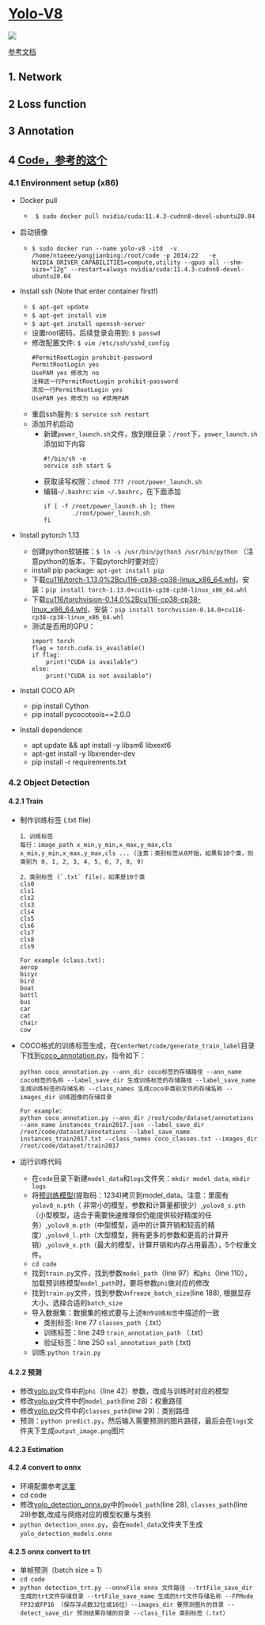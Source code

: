 #  [Yolo-V8]()

![](./Figure/overview.png)


[参考文档]()

## 1. Network

## 2 Loss function

## 3 Annotation

## 4 [Code，参考的这个](https://github.com/bubbliiiing/yolov8-pytorch)
### 4.1 Environment setup (x86)
- Docker pull
    - ` $ sudo docker pull nvidia/cuda:11.4.3-cudnn8-devel-ubuntu20.04`
- 启动镜像
    - `$ sudo docker run --name yolo-v8 -itd  -v /home/ntueee/yangjianbing:/root/code -p 2014:22   -e NVIDIA_DRIVER_CAPABILITIES=compute,utility --gpus all --shm-size="12g" --restart=always nvidia/cuda:11.4.3-cudnn8-devel-ubuntu20.04`
- Install ssh (Note that enter container first!)
    - `$ apt-get update`
    - `$ apt-get install vim`
    - `$ apt-get install openssh-server`
    - 设置root密码，后续登录会用到: `$ passwd`
    - 修改配置文件: `$ vim /etc/ssh/sshd_config`
        ``` 
        #PermitRootLogin prohibit-password
        PermitRootLogin yes
        UsePAM yes 修改为 no
        注释这一行PermitRootLogin prohibit-password
        添加一行PermitRootLogin yes
        UsePAM yes 修改为 no #禁用PAM
        ```
    - 重启ssh服务: `$ service ssh restart`
    - 添加开机启动
        - 新建`power_launch.sh`文件，放到根目录：`/root`下，`power_launch.sh`添加如下内容
            ```
            #!/bin/sh -e
            service ssh start &
            ```
        - 获取读写权限：`chmod 777 /root/power_launch.sh`
        - 编辑`~/.bashrc`: `vim ~/.bashrc`，在下面添加
            ```
            if [ -f /root/power_launch.sh ]; then
                    ./root/power_launch.sh
            fi
            ```
- Install pytorch 1.13
    - 创建python软链接：`$ ln -s /usr/bin/python3 /usr/bin/python` （注意python的版本，下载pytorch时要对应）
    - install pip package: `apt-get install pip`
    - 下载[cu116/torch-1.13.0%2Bcu116-cp38-cp38-linux_x86_64.whl](https://download.pytorch.org/whl/cu116/torch-1.13.0%2Bcu116-cp38-cp38-linux_x86_64.whl)，安装：`pip install torch-1.13.0+cu116-cp38-cp38-linux_x86_64.whl`
    - 下载[cu116/torchvision-0.14.0%2Bcu116-cp38-cp38-linux_x86_64.whl](https://download.pytorch.org/whl/cu116/torchvision-0.14.0%2Bcu116-cp38-cp38-linux_x86_64.whl)，安装：`pip install torchvision-0.14.0+cu116-cp38-cp38-linux_x86_64.whl`
    - 测试是否用的GPU：
        ```
        import torch
        flag = torch.cuda.is_available()
        if flag:
            print("CUDA is available")
        else:
            print("CUDA is not available")
        ```
- Install COCO API
    - pip install Cython
    - pip install pycocotools==2.0.0

- Install dependence
    - apt update && apt install -y libsm6 libxext6
    - apt-get install -y libxrender-dev
    - pip install -r requirements.txt

### 4.2 Object Detection
#### 4.2.1 Train
- 制作训练标签 (.txt file)
    ```
    1、训练标签
    每行：image_path x_min,y_min,x_max,y_max,cls x_min,y_min,x_max,y_max,cls ... (注意：类别标签从0开始，如果有10个类，则类别为 0, 1, 2, 3, 4, 5, 6, 7, 8, 9)

    2、类别标签 (`.txt` file)，如果是10个类
    cls0
    cls1
    cls2
    cls3
    cls4
    cls5
    cls6
    cls7
    cls8
    cls9

    For example (class.txt):
    aerop
    bicyc
    bird
    boat
    bottl
    bus
    car
    cat
    chair
    cow
    ```

- COCO格式的训练标签生成，在`CenterNet/code/generate_train_label`目录下找到[coco_annotation.py](../CenterNet/code/generate_train_label/coco_annotation.py)，指令如下：
    ```
    python coco_annotation.py --ann_dir coco标签的存储路径 --ann_name coco标签的名称 --label_save_dir 生成训练标签的存储路径 --label_save_name 生成训练标签的存储名称 --class_names 生成coco中类别文件的存储名称 --images_dir 训练图像的存储目录

    For example:
    python coco_annotation.py --ann_dir /root/code/dataset/annotations --ann_name instances_train2017.json --label_save_dir /root/code/dataset/annotations --label_save_name instances_train2017.txt --class_names coco_classes.txt --images_dir /root/code/dataset/train2017
    ```

- 运行训练代码
    - 在`code`目录下新建`model_data`和`logs`文件夹：`mkdir model_data`, `mkdir logs`
    - 将[预训练模型](https://pan.baidu.com/s/1u8JTcb-qVNzRAwPe2oYxUw)(提取码：1234)拷贝到model_data。注意：里面有`yolov8_n.pth`（ 非常小的模型，参数和计算量都很少）,`yolov8_s.pth`（小型模型，适合于需要快速推理但仍能提供较好精度的任务）,`yolov8_m.pth`（中型模型，适中的计算开销和较高的精度）,`yolov8_l.pth`（大型模型，拥有更多的参数和更高的计算开销）,`yolov8_x.pth`（最大的模型，计算开销和内存占用最高），5个权重文件。
    - `cd code`
    - 找到`train.py`文件，找到参数`model_path`（line 97）和`phi`（line 110），加载预训练模型`model_path`时，要将参数`phi`做对应的修改
    - 找到`train.py`文件，找到参数`Unfreeze_batch_size`(line 188), 根据显存大小，选择合适的`batch_size`
    - 导入数据集：数据集的格式要与上述`制作训练标签`中描述的一致
        - 类别标签: line 77 `classes_path`（.txt）
        - 训练标签：line 249 `train_annotation_path` （.txt）
        - 验证标签：line 250 `val_annotation_path` (.txt)
    - 训练:`python train.py`

#### 4.2.2 预测
- 修改[yolo.py](code/yolo.py)文件中的`phi`（line 42）参数，改成与训练时对应的模型
- 修改[yolo.py](code/yolo.py)文件中的`model_path`(line 28)：权重路径
- 修改[yolo.py](code/yolo.py)文件中的`classes_path`(line 29)：类别路径
- 预测：`python predict.py`，然后输入需要预测的图片路径，最后会在`logs`文件夹下生成`output_image.png`图片

#### 4.2.3 Estimation


#### 4.2.4 convert to onnx
- 环境配置参考[这里](../../02-Segmetation/yolact_trt/README.MD)
- cd code
- 修改[yolo_detection_onnx.py](code/yolo_detection_onnx.py)中的`model_path`(line 28), `classes_path`(line 29)参数,改成与网络对应的模型权重与类别
- `python detection_onnx.py`，会在`model_data`文件夹下生成`yolo_detection_models.onnx`

#### 4.2.5 onnx convert to trt
- 单帧预测（batch size = 1）
- `cd code`
- `python detection_trt.py --onnxFile onnx 文件路径 --trtFile_save_dir 生成的trt文件存储目录 --trtFile_save_name 生成的trt文件存储名称 --FPMode FP32或FP16 （保存浮点数32位或16位）--images_dir 要预测图片的目录 --detect_save_dir 预测结果存储的目录 --class_file 类别标签（.txt）`



